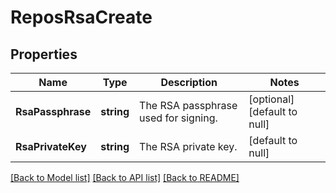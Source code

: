 # ReposRsaCreate

## Properties
Name | Type | Description | Notes
------------ | ------------- | ------------- | -------------
**RsaPassphrase** | **string** | The RSA passphrase used for signing. | [optional] [default to null]
**RsaPrivateKey** | **string** | The RSA private key. | [default to null]

[[Back to Model list]](../README.md#documentation-for-models) [[Back to API list]](../README.md#documentation-for-api-endpoints) [[Back to README]](../README.md)


